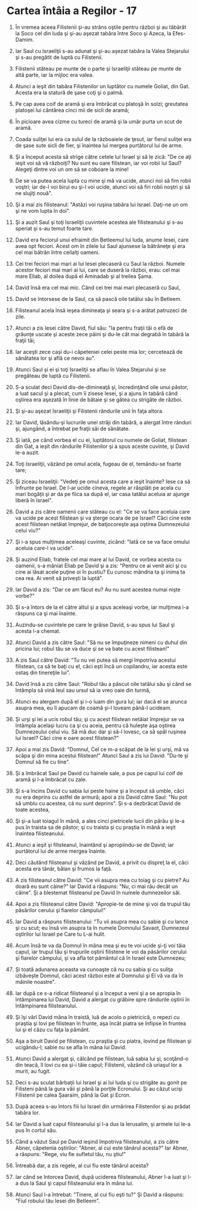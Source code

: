 # Cartea &#238;nt&#226;ia a Regilor - 17

1. În vremea aceea Filistenii şi-au strâns oştile pentru război şi au tăbărât la Soco cel din Iuda şi şi-au aşezat tabăra între Soco şi Azeca, la Efes-Damim. 

2. Iar Saul cu Israeliţii s-au adunat şi şi-au aşezat tabăra la Valea Stejarului şi s-au pregătit de luptă cu Filistenii. 

3. Filistenii stăteau pe munte de o parte şi Israeliţii stăteau pe munte de altă parte, iar la mijloc era valea. 

4. Atunci a ieşit din tabăra Filistenilor un luptător cu numele Goliat, din Gat. Acesta era la statură de şase coţi şi o palmă. 

5. Pe cap avea coif de aramă şi era îmbrăcat cu platoşă în solzi; greutatea platoşei lui cântărea cinci mii de sicli de aramă; 

6. În picioare avea cizme cu tureci de aramă şi la umăr purta un scut de aramă. 

7. Coada suliţei lui era ca sulul de la războaiele de ţesut, iar fierul suliţei era de şase sute sicli de fier, şi înaintea lui mergea purtătorul lui de arme. 

8. Şi a început acesta să strige către cetele lui Israel şi să le zică: "De ce aţi ieşit voi să vă războiţi? Nu sunt eu oare filistean, iar voi robii lui Saul? Alegeţi dintre voi un om să se coboare la mine! 

9. De se va putea acela lupta cu mine şi mă va ucide, atunci noi să fim robii voştri; iar de-l voi birui eu şi-l voi ucide, atunci voi să firi robii noştri şi să ne slujiţi nouă". 

10. Şi a mai zis filisteanul: "Astăzi voi ruşina tabăra lui Israel. Daţi-ne un om şi ne vom lupta în doi". 

11. Şi a auzit Saul şi toţi Israeliţii cuvintele acestea ale filisteanului şi s-au speriat şi s-au temut foarte tare. 

12. David era feciorul unui efraimit din Betleemul lui Iuda, anume Iesei, care avea opt feciori. Acest om în zilele lui Saul ajunsese la bătrâneţe şi era cel mai bătrân între ceilalţi oameni. 

13. Cei trei feciori mai mari ai lui Iesei plecaseră cu Saul la război. Numele acestor feciori mai mari ai lui, care se duseră la război, erau: cel mai mare Eliab, al doilea după el Aminadab şi al treilea Şama. 

14. David însă era cel mai mic. Când cei trei mai mari plecaseră cu Saul, 

15. David se întorsese de la Saul, ca să pască oile tatălui său în Betleem. 

16. Filisteanul acela însă ieşea dimineaţa şi seara şi s-a arătat patruzeci de zile. 

17. Atunci a zis Iesei către David, fiul său: "Ia pentru fraţii tăi o efă de grăunţe uscate şi aceste zece pâini şi du-le cât mai degrabă în tabără la fraţii tăi; 

18. Iar aceşti zece caşi du-i căpeteniei celei peste mia lor; cercetează de sănătatea lor şi află ce nevoi au". 

19. Atunci Saul şi ei şi toţi Israeliţii se aflau în Valea Stejarului şi se pregăteau de luptă cu Filistenii. 

20. S-a sculat deci David dis-de-dimineaţă şi, încredinţând oile unui păstor, a luat sacul şi a plecat, cum îi zisese Iesei, şi a ajuns în tabără când oştirea era aşezată în linie de bătaie şi se gătea cu strigăte de război. 

21. Şi şi-au aşezat Israeliţii şi Filistenii rândurile unii în faţa altora. 

22. Iar David, lăsându-şi lucrurile unei străji din tabără, a alergat între rânduri şi, ajungând, a întrebat pe fraţii săi de sănătate. 

23. Şi iată, pe când vorbea el cu ei, luptătorul cu numele de Goliat, filistean din Gat, a ieşit din rândurile Filistenilor şi a spus aceste cuvinte, şi David le-a auzit. 

24. Toţi Israeliţii, văzând pe omul acela, fugeau de el, temându-se foarte tare; 

25. Şi ziceau Israeliţii: "Vedeţi pe omul acesta care a ieşit înainte? Iese ca să înfrunte pe Israel. De l-ar ucide cineva, regele ar răsplăti pe acela cu mari bogăţii şi ar da pe fiica sa după el, iar casa tatălui aceluia ar ajunge liberă în Israel". 

26. David a zis către oamenii care stăteau cu el: "Ce se va face aceluia care va ucide pe acest filistean şi va şterge ocara de pe Israel? Căci cine este acest filistean netăiat împrejur, de batjocoreşte aşa oştirea Dumnezeului celui viu?" 

27. Şi i-a spus mulţimea aceleaşi cuvinte, zicând: "Iată ce se va face omului aceluia care-l va ucide". 

28. Şi auzind Eliab, fratele cel mai mare al lui David, ce vorbea acesta cu oamenii, s-a mâniat Eliab pe David şi a zis: "Pentru ce ai venit aici şi cu cine ai lăsat acele puţine oi în pustiu? Eu cunosc mândria ta şi inima ta cea rea. Ai venit să priveşti la luptă". 

29. Iar David a zis: "Dar ce am făcut eu? Au nu sunt acestea numai nişte vorbe?" 

30. Şi s-a întors de la el către altul şi a spus aceleaşi vorbe, iar mulţimea i-a răspuns ca şi mai înainte. 

31. Auzindu-se cuvintele pe care le grăise David, s-au spus lui Saul şi acesta l-a chemat. 

32. Atunci David a zis către Saul: "Să nu se împuţineze nimeni cu duhul din pricina lui; robul tău se va duce şi se va bate cu acest filistean!" 

33. A zis Saul către David: "Tu nu vei putea să mergi împotriva acestui filistean, ca să te baţi cu el, căci eşti încă un copilandru, iar acesta este ostaş din tinereţile lui". 

34. David însă a zis către Saul: "Robul tău a păscut oile tatălui său şi când se întâmpla să vină leul sau ursul să ia vreo oaie din turmă, 

35. Atunci eu alergam după el şi i-o luam din gura lui; iar dacă el se arunca asupra mea, eu îl apucam de coamă şi-l loveam până-l ucideam. 

36. Şi urşi şi lei a ucis robul tău; şi cu acest filistean netăiat împrejur se va întâmpla acelaşi lucru ca şi cu aceia, pentru că huleşte aşa oştirea Dumnezeului celui viu. Să mă duc dar şi să-l lovesc, ca să spăl ruşinea lui Israel? Căci cine e oare acest filistean?" 

37. Apoi a mai zis David: "Domnul, Cel ce m-a scăpat de la lei şi urşi, mă va scăpa şi din mina acestui filistean!" Atunci Saul a zis lui David: "Du-te şi Domnul să fie cu tine". 

38. Şi a îmbrăcat Saul pe David cu hainele sale, a pus pe capul lui coif de aramă şi l-a îmbrăcat cu zale. 

39. Şi s-a încins David cu sabia lui peste haine şi a început să umble, căci nu era deprins cu astfel de armură; apoi a zis David către Saul: "Nu pot să umblu cu acestea, că nu sunt deprins". Şi s-a dezbrăcat David de toate acestea, 

40. Şi şi-a luat toiagul în mână, a ales cinci pietricele lucii din pârâu şi le-a pus în traista sa de păstor; şi cu traista şi cu praştia în mână a ieşit înaintea filisteanului. 

41. Atunci a ieşit şi filisteanul, înaintând şi apropiindu-se de David; iar purtătorul lui de arme mergea înainte. 

42. Deci căutând filisteanul şi văzând pe David, a privit cu dispreţ la el, căci acesta era tânăr, bălan şi frumos la faţă. 

43. A zis filisteanul către David: "Ce vii asupra mea cu toiag şi cu pietre? Au doară eu sunt câine?" Iar David a răspuns: "Nu, ci mai rău decât un câine". Şi a blestemat filisteanul pe David în numele dumnezeilor săi. 

44. Apoi a zis filisteanul către David: "Apropie-te de mine şi voi da trupul tău păsărilor cerului şi fiarelor câmpului!" 

45. Iar David a răspuns filisteanului: "Tu vii asupra mea cu sabie şi cu lance şi cu scut; eu însă vin asupra ta în numele Domnului Savaot, Dumnezeul oştirilor lui Israel pe Care tu L-ai hulit. 

46. Acum însă te va da Domnul în mâna mea şi eu te voi ucide şi-ţi voi tăia capul, iar trupul tău şi trupurile oştirii filistene le voi da păsărilor cerului şi fiarelor câmpului, şi va afla tot pământul că în Israel este Dumnezeu; 

47. Şi toată adunarea aceasta va cunoaşte că nu cu sabia şi cu suliţa izbăveşte Domnul, căci acest război este al Domnului şi El vă va da în mâinile noastre". 

48. Iar după ce s-a ridicat filisteanul şi a început a veni şi a se apropia în întâmpinarea lui David, David a alergat cu grăbire spre rândurile oştirii în întâmpinarea filisteanului. 

49. Şi îşi vârî David mâna în traistă, luă de acolo o pietricică, o repezi cu praştia şi lovi pe filistean în frunte, aşa încât piatra se înfipse în fruntea lui şi el căzu cu faţa la pământ. 

50. Aşa a biruit David pe filistean, cu praştia şi cu piatra, lovind pe filistean şi ucigându-l; sabie nu se afla în mâna lui David. 

51. Atunci David a alergat şi, călcând pe filistean, luă sabia lui şi, scoţând-o din teacă, îl lovi cu ea şi-i tăie capul; Filistenii, văzând că uriaşul lor a murit, au fugit. 

52. Deci s-au sculat bărbaţii lui Israel şi ai lui Iuda şi cu strigăte au gonit pe Filisteni până la gura văii şi până la porţile Ecronului. Şi au căzut ucişi Filistenii pe calea Şaaraim, până la Gat şi Ecron. 

53. După aceea s-au întors fiii lui Israel din urmărirea Filistenilor şi au prădat tabăra lor. 

54. Iar David a luat capul filisteanului şi l-a dus la Ierusalim, şi armele lui le-a pus în cortul său. 

55. Când a văzut Saul pe David ieşind împotriva filisteanului, a zis către Abner, căpetenia oştirilor: "Abner, al cui este tânărul acesta?" Iar Abner, a răspuns: "Rege, viu fie sufletul tău, nu ştiu!" 

56. Întreabă dar, a zis regele, al cui fiu este tânărul acesta?

57. Iar când se întorcea David, după uciderea filisteanului, Abner l-a luat şi l-a dus la Saul şi capul filisteanului era în mâna lui. 

58. Atunci Saul l-a întrebat: "Tinere, al cui fiu eşti tu?" Şi David a răspuns: "Fiul robului tău Iesei din Betleem". 


